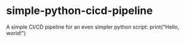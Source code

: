 # simple-python-cicd-pipeline
A simple CI/CD pipeline for an even simpler python script: print("Hello, world!")
